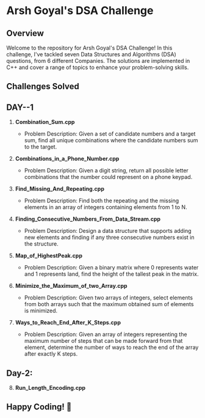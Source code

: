 # Arsh Goyal's DSA Challenge 

## Overview

Welcome to the repository for Arsh Goyal's DSA Challenge! In this challenge, I've tackled seven Data Structures and Algorithms (DSA) questions, from 6 different Companies. The solutions are implemented in C++ and cover a range of topics to enhance your problem-solving skills.

## Challenges Solved

## DAY--1

1. **Combination_Sum.cpp**
   - Problem Description: Given a set of candidate numbers and a target sum, find all unique combinations where the candidate numbers sum to the target.
   
2. **Combinations_in_a_Phone_Number.cpp**
   - Problem Description: Given a digit string, return all possible letter combinations that the number could represent on a phone keypad.

3. **Find_Missing_And_Repeating.cpp**
   - Problem Description: Find both the repeating and the missing elements in an array of integers containing elements from 1 to N.

4. **Finding_Consecutive_Numbers_From_Data_Stream.cpp**
   - Problem Description: Design a data structure that supports adding new elements and finding if any three consecutive numbers exist in the structure.

5. **Map_of_HighestPeak.cpp**
   - Problem Description: Given a binary matrix where 0 represents water and 1 represents land, find the height of the tallest peak in the matrix.

6. **Minimize_the_Maximum_of_two_Array.cpp**
   - Problem Description: Given two arrays of integers, select elements from both arrays such that the maximum obtained sum of elements is minimized.

7. **Ways_to_Reach_End_After_K_Steps.cpp**
   - Problem Description: Given an array of integers representing the maximum number of steps that can be made forward from that element, determine the number of ways to reach the end of the array after exactly K steps.


## Day-2:

8. **Run_Length_Encoding.cpp**
## Happy Coding! 🚀
